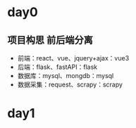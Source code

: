 # day0

## 项目构思 前后端分离
+ 前端：react、vue、jquery+ajax：vue3
+ 后端：flask、fastAPI：flask
+ 数据库：mysql、mongdb：mysql
+ 数据采集：request、scrapy：scrapy


# day1

